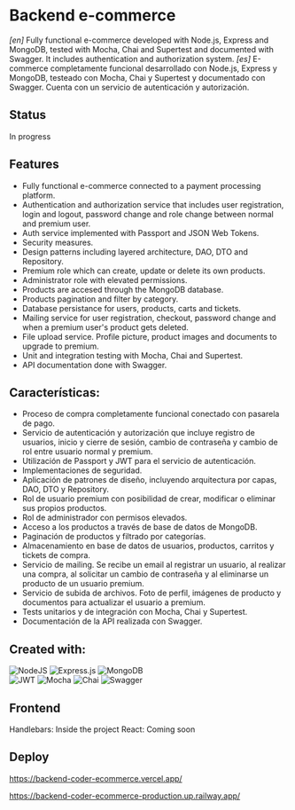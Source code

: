 # Backend e-commerce

_[en]_ Fully functional e-commerce developed with Node.js, Express and MongoDB, tested with Mocha, Chai and Supertest and documented with Swagger. It includes authentication and authorization system.
_[es]_ E-commerce completamente funcional desarrollado con Node.js, Express y MongoDB, testeado con Mocha, Chai y Supertest y documentado con Swagger. Cuenta con un servicio de autenticación y autorización.

## Status

In progress

## Features

- Fully functional e-commerce connected to a payment processing platform.
- Authentication and authorization service that includes user registration, login and logout, password change and role change between normal and premium user.
- Auth service implemented with Passport and JSON Web Tokens.
- Security measures.
- Design patterns including layered architecture, DAO, DTO and Repository.
- Premium role which can create, update or delete its own products.
- Administrator role with elevated permissions.
- Products are accesed through the MongoDB database.
- Products pagination and filter by category.
- Database persistance for users, products, carts and tickets.
- Mailing service for user registration, checkout, password change and when a premium user's product gets deleted.
- File upload service. Profile picture, product images and documents to upgrade to premium.
- Unit and integration testing with Mocha, Chai and Supertest.
- API documentation done with Swagger.

## Características:

- Proceso de compra completamente funcional conectado con pasarela de pago.
- Servicio de autenticación y autorización que incluye registro de usuarios, inicio y cierre de sesión, cambio de contraseña y cambio de rol entre usuario normal y premium.
- Utilización de Passport y JWT para el servicio de autenticación.
- Implementaciones de seguridad.
- Aplicación de patrones de diseño, incluyendo arquitectura por capas, DAO, DTO y Repository.
- Rol de usuario premium con posibilidad de crear, modificar o eliminar sus propios productos.
- Rol de administrador con permisos elevados.
- Acceso a los productos a través de base de datos de MongoDB.
- Paginación de productos y filtrado por categorías.
- Almacenamiento en base de datos de usuarios, productos, carritos y tickets de compra.
- Servicio de mailing. Se recibe un email al registrar un usuario, al realizar una compra, al solicitar un cambio de contraseña y al eliminarse un producto de un usuario premium.
- Servicio de subida de archivos. Foto de perfil, imágenes de producto y documentos para actualizar el usuario a premium.
- Tests unitarios y de integración con Mocha, Chai y Supertest.
- Documentación de la API realizada con Swagger.

## Created with:

![NodeJS](https://img.shields.io/badge/node.js-6DA55F?style=for-the-badge&logo=node.js&logoColor=white) ![Express.js](https://img.shields.io/badge/express.js-%23404d59.svg?style=for-the-badge&logo=express&logoColor=%2361DAFB) ![MongoDB](https://img.shields.io/badge/MongoDB-%234ea94b.svg?style=for-the-badge&logo=mongodb&logoColor=white)  
![JWT](https://img.shields.io/badge/JWT-black?style=for-the-badge&logo=JSON%20web%20tokens) ![Mocha](https://img.shields.io/badge/-mocha-%238D6748?style=for-the-badge&logo=mocha&logoColor=white) ![Chai](https://img.shields.io/badge/chai.js-323330?style=for-the-badge&logo=chai&logoColor=red) ![Swagger](https://img.shields.io/badge/-Swagger-%23Clojure?style=for-the-badge&logo=swagger&logoColor=white)

<!-- ## Documentation -->

## Frontend

Handlebars: Inside the project
React: Coming soon

## Deploy

https://backend-coder-ecommerce.vercel.app/

https://backend-coder-ecommerce-production.up.railway.app/
